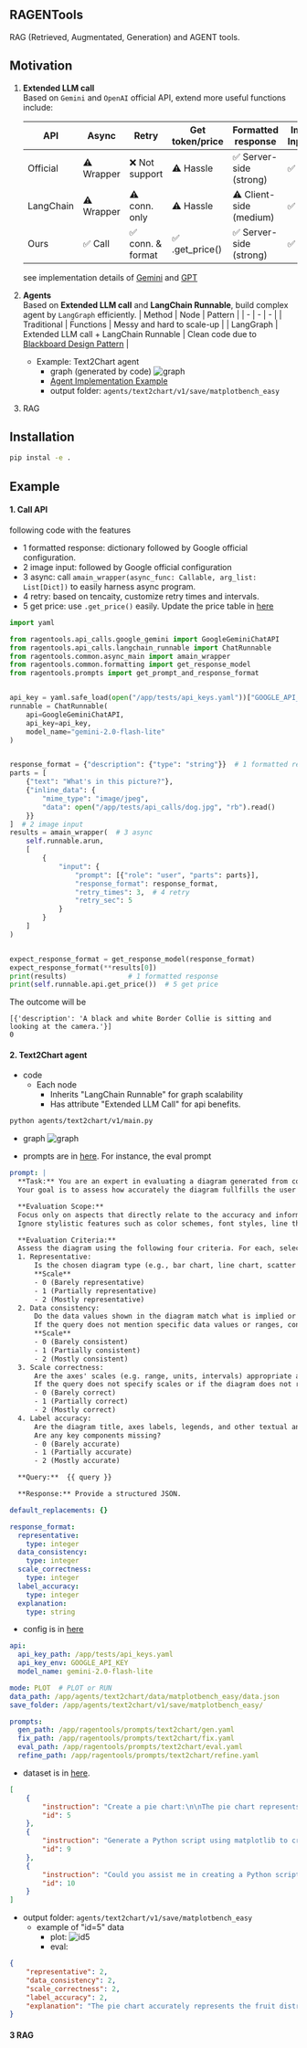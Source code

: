 ## RAGENTools
RAG (Retrieved, Augmentated, Generation) and AGENT tools.


## Motivation

1. **Extended LLM call** <br>
    Based on `Gemini` and `OpenAI` official API, extend more useful functions include:
    
    | API       | Async      | Retry              | Get token/price | Formatted response | Img Input |
    | -         | -          | -                  | -               | -                  | - |
    | Official  | ⚠️ Wrapper | ❌ Not support    | ⚠️ Hassle       | ✅ Server-side (strong) | ✅ |
    | LangChain | ⚠️ Wrapper | ⚠️ conn. only     | ⚠️ Hassle       | ⚠️ Client-side (medium) | ✅ |
    | Ours      | ✅ Call    | ✅ conn. & format | ✅ .get_price() | ✅ Server-side (strong) | ✅ |
    
    see implementation details of [Gemini](ragentools/api_calls/google_gemini.py) and [GPT](ragentools/api_calls/openai_gpt.py)

2. **Agents** <br>
    Based on **Extended LLM call** and **LangChain Runnable**, build complex agent by `LangGraph` efficiently.
    | Method      | Node                                   | Pattern | 
    | -           | -                                      | -       |
    | Traditional | Functions                              | Messy and hard to scale-up |
    | LangGraph   | Extended LLM call + LangChain Runnable | Clean code due to [Blackboard Design Pattern](https://en.wikipedia.org/wiki/Blackboard_(design_pattern)) |
    + Example: Text2Chart agent
        + graph (generated by code)
            ![graph](agents/text2chart/v1/save/matplotbench_easy/graph.png)
        + [Agent Implementation Example](agents/text2chart/v1/main.py)
        + output folder: `agents/text2chart/v1/save/matplotbench_easy`

3. RAG


## Installation
```bash
pip instal -e .
```

## Example
#### 1. Call API
following code with the features
+ 1 formatted response: dictionary followed by Google official configuration.
+ 2 image input: followed by Google official configuration
+ 3 async: call `amain_wrapper(async_func: Callable, arg_list: List[Dict])` to easily harness async program.
+ 4 retry: based on tencaity, customize retry times and intervals.
+ 5 get price: use `.get_price()` easily. Update the price table in [here](ragentools/api_calls/prices.csv)

```python
import yaml

from ragentools.api_calls.google_gemini import GoogleGeminiChatAPI
from ragentools.api_calls.langchain_runnable import ChatRunnable
from ragentools.common.async_main import amain_wrapper
from ragentools.common.formatting import get_response_model
from ragentools.prompts import get_prompt_and_response_format


api_key = yaml.safe_load(open("/app/tests/api_keys.yaml"))["GOOGLE_API_KEY"]
runnable = ChatRunnable(
    api=GoogleGeminiChatAPI,
    api_key=api_key,
    model_name="gemini-2.0-flash-lite"
)


response_format = {"description": {"type": "string"}}  # 1 formatted response
parts = [
    {"text": "What's in this picture?"},
    {"inline_data": {
        "mime_type": "image/jpeg",
        "data": open("/app/tests/api_calls/dog.jpg", "rb").read()
    }}
]  # 2 image input
results = amain_wrapper(  # 3 async
    self.runnable.arun,
    [
        {
            "input": {
                "prompt": [{"role": "user", "parts": parts}],
                "response_format": response_format,
                "retry_times": 3,  # 4 retry 
                "retry_sec": 5
            }
        }
    ]
)


expect_response_format = get_response_model(response_format)
expect_response_format(**results[0])
print(results)               # 1 formatted response
print(self.runnable.api.get_price())  # 5 get price
```

The outcome will be
```
[{'description': 'A black and white Border Collie is sitting and looking at the camera.'}]
0
```

#### 2. Text2Chart agent
+ code
    + Each node
        + Inherits "LangChain Runnable" for graph scalability
        + Has attribute "Extended LLM Call" for api benefits.
```bash
python agents/text2chart/v1/main.py
```

+ graph
    ![graph](agents/text2chart/v1/save/matplotbench_easy/graph.png)

+ prompts are in [here](ragentools/prompts/text2chart).
For instance, the eval prompt
```yaml
prompt: |
  **Task:** You are an expert in evaluating a diagram generated from code written by a LLM, in response to a user's query.
  Your goal is to assess how accurately the diagram fullfills the user's intent.

  **Evaluation Scope:**
  Focus only on aspects that directly relate to the accuracy and informativeness of the diagram, as determined by the user's query.
  Ignore stylistic features such as color schemes, font styles, line thickness, or point markers, etc.

  **Evaluation Criteria:**
  Assess the diagram using the following four criteria. For each, select a score from the scale provided.
  1. Representative:
      Is the chosen diagram type (e.g., bar chart, line chart, scatter plot, pie chart) appropriate for visualizing the data and answering the user's query?
      **Scale**
      - 0 (Barely representative)
      - 1 (Partially representative)
      - 2 (Mostly representative)
  2. Data consistency:
      Do the data values shown in the diagram match what is implied or explicitly described in the user's query?
      If the query does not mention specific data values or ranges, consider it consistent.
      **Scale**
      - 0 (Barely consistent)
      - 1 (Partially consistent)
      - 2 (Mostly consistent)
  3. Scale correctness:
      Are the axes' scales (e.g. range, units, intervals) appropriate and correct based on the user's query?
      If the query does not specify scales or if the diagram does not require them (e.g. pie charts), consider it correct.
      - 0 (Barely correct)
      - 1 (Partially correct)
      - 2 (Mostly correct)
  4. Label accuracy:
      Are the diagram title, axes labels, legends, and other textual annotations accurate with respect to the variables or categories specified in the query?
      Are any key components missing?
      - 0 (Barely accurate)
      - 1 (Partially accurate)
      - 2 (Mostly accurate)

  **Query:**  {{ query }}

  **Response:** Provide a structured JSON.

default_replacements: {}

response_format:
  representative:
    type: integer
  data_consistency:
    type: integer
  scale_correctness:
    type: integer
  label_accuracy:
    type: integer
  explanation:
    type: string
```

+ config is in [here](agents/text2chart/v1/agents_text2chart_v1.yaml)
```yaml
api:
  api_key_path: /app/tests/api_keys.yaml
  api_key_env: GOOGLE_API_KEY
  model_name: gemini-2.0-flash-lite

mode: PLOT  # PLOT or RUN
data_path: /app/agents/text2chart/data/matplotbench_easy/data.json
save_folder: /app/agents/text2chart/v1/save/matplotbench_easy/

prompts:
  gen_path: /app/ragentools/prompts/text2chart/gen.yaml
  fix_path: /app/ragentools/prompts/text2chart/fix.yaml
  eval_path: /app/ragentools/prompts/text2chart/eval.yaml
  refine_path: /app/ragentools/prompts/text2chart/refine.yaml
```

+ dataset is in [here](agents/text2chart/data/matplotbench_easy/data.json).<br>
```json
[
    {
        "instruction": "Create a pie chart:\n\nThe pie chart represents the distribution of fruits in a basket, with the proportions being 35% apples, 45% oranges, and 20% bananas",
        "id": 5
    },
    {
        "instruction": "Generate a Python script using matplotlib to create a 4x4 inch figure that plots a line based on array 'x' from 0.0 to 10.0 (step 0.02) against 'y' which is sine(3pix). Set the x-axis limit from -2 to 10 and the y-axis limit from -6 to 6.",
        "id": 9
    },
    {
        "instruction": "Could you assist me in creating a Python script that generates a plot with the following specifications?\n\n1. The plot should contain three lines. The first line should represent the square of a numerical sequence ranging from 0.0 to 3.0 in increments of 0.02. The second line should represent the cosine of '3*pi' times the same sequence. The third line should represent the product of the square of the sequence and the cosine of '3*pi' times the sequence.\n\n2. The plot should have a legend, labeling the first line as 'square', second line as 'oscillatory' and the third line as 'damped'.\n\n3. The x-axis should be labeled as 'time' and the y-axis as 'amplitude'. The title of the plot should be 'Damped oscillation'.\n\nCould you help me with this?\"",
        "id": 10
    }
]
```

+ output folder: `agents/text2chart/v1/save/matplotbench_easy`
    + example of "id=5" data
        + plot: ![id5](agents/text2chart/v1/save/matplotbench_easy/5/v1.png)
        + eval:
```json
{
    "representative": 2,
    "data_consistency": 2,
    "scale_correctness": 2,
    "label_accuracy": 2,
    "explanation": "The pie chart accurately represents the fruit distribution with correct proportions and labels."
}
```

#### 3 RAG
